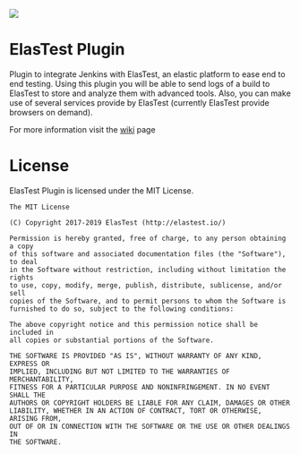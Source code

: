 [![][ElasTest Logo]][ElasTest]

ElasTest Plugin
=======================

Plugin to integrate Jenkins with ElasTest, an elastic platform to ease end to end testing. Using this plugin you will be able to send logs of a build to ElasTest to store and analyze them with advanced tools. Also, you can make use of several services provide by ElasTest (currently ElasTest provide browsers on demand).

For more information visit the [wiki](https://wiki.jenkins.io/display/JENKINS/ElasTest+Plugin) page

License
=======

ElasTest Plugin is licensed under the MIT License.

    The MIT License

    (C) Copyright 2017-2019 ElasTest (http://elastest.io/)

    Permission is hereby granted, free of charge, to any person obtaining a copy
    of this software and associated documentation files (the "Software"), to deal
    in the Software without restriction, including without limitation the rights
    to use, copy, modify, merge, publish, distribute, sublicense, and/or sell
    copies of the Software, and to permit persons to whom the Software is
    furnished to do so, subject to the following conditions:

    The above copyright notice and this permission notice shall be included in
    all copies or substantial portions of the Software.

    THE SOFTWARE IS PROVIDED "AS IS", WITHOUT WARRANTY OF ANY KIND, EXPRESS OR
    IMPLIED, INCLUDING BUT NOT LIMITED TO THE WARRANTIES OF MERCHANTABILITY,
    FITNESS FOR A PARTICULAR PURPOSE AND NONINFRINGEMENT. IN NO EVENT SHALL THE
    AUTHORS OR COPYRIGHT HOLDERS BE LIABLE FOR ANY CLAIM, DAMAGES OR OTHER
    LIABILITY, WHETHER IN AN ACTION OF CONTRACT, TORT OR OTHERWISE, ARISING FROM,
    OUT OF OR IN CONNECTION WITH THE SOFTWARE OR THE USE OR OTHER DEALINGS IN
    THE SOFTWARE.
    
[ElasTest]: http://elastest.io/
[ElasTest Logo]: http://elastest.io/images/logos_elastest/elastest-logo-gray-small.png